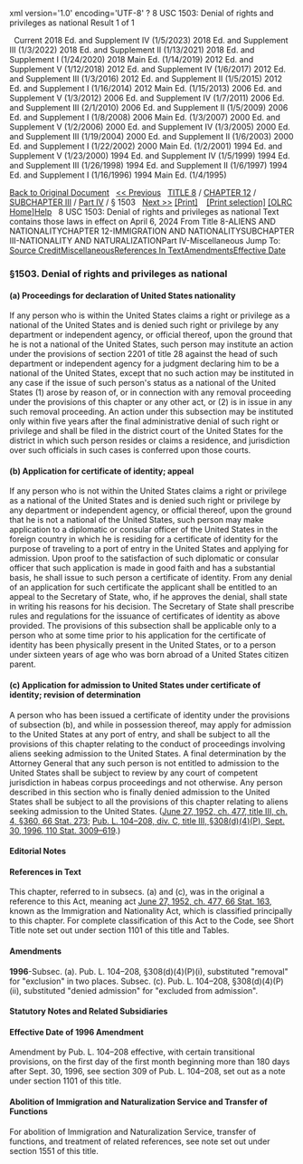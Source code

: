 xml version='1.0' encoding='UTF-8' ?
8 USC 1503: Denial of rights and privileges as national
 Result 1 of 1
 
  
  Current
2018 Ed. and Supplement IV (1/5/2023)
2018 Ed. and Supplement III (1/3/2022)
2018 Ed. and Supplement II (1/13/2021)
2018 Ed. and Supplement I (1/24/2020)
2018 Main Ed. (1/14/2019)
2012 Ed. and Supplement V (1/12/2018)
2012 Ed. and Supplement IV (1/6/2017)
2012 Ed. and Supplement III (1/3/2016)
2012 Ed. and Supplement II (1/5/2015)
2012 Ed. and Supplement I (1/16/2014)
2012 Main Ed. (1/15/2013)
2006 Ed. and Supplement V (1/3/2012)
2006 Ed. and Supplement IV (1/7/2011)
2006 Ed. and Supplement III (2/1/2010)
2006 Ed. and Supplement II (1/5/2009)
2006 Ed. and Supplement I (1/8/2008)
2006 Main Ed. (1/3/2007)
2000 Ed. and Supplement V (1/2/2006)
2000 Ed. and Supplement IV (1/3/2005)
2000 Ed. and Supplement III (1/19/2004)
2000 Ed. and Supplement II (1/6/2003)
2000 Ed. and Supplement I (1/22/2002)
2000 Main Ed. (1/2/2001)
1994 Ed. and Supplement V (1/23/2000)
1994 Ed. and Supplement IV (1/5/1999)
1994 Ed. and Supplement III (1/26/1998)
1994 Ed. and Supplement II (1/6/1997)
1994 Ed. and Supplement I (1/16/1996)
1994 Main Ed. (1/4/1995)
  
 
  
[Back to Original Document](/view.xhtml;jsessionid=F98C413EE4898D365E03DE5CCA21D097)
 
[<< Previous](#)
  
 [TITLE 8](/view.xhtml;jsessionid=F98C413EE4898D365E03DE5CCA21D097?req=granuleid%3AUSC-prelim-title8&saved=%7CZ3JhbnVsZWlkOlVTQy1wcmVsaW0tdGl0bGU4LXNlY3Rpb24xNTAz%7C%7C%7C0%7Cfalse%7Cprelim&edition=prelim) / [CHAPTER 12](/view.xhtml;jsessionid=F98C413EE4898D365E03DE5CCA21D097?req=granuleid%3AUSC-prelim-title8-chapter12&saved=%7CZ3JhbnVsZWlkOlVTQy1wcmVsaW0tdGl0bGU4LXNlY3Rpb24xNTAz%7C%7C%7C0%7Cfalse%7Cprelim&edition=prelim) / [SUBCHAPTER III](/view.xhtml;jsessionid=F98C413EE4898D365E03DE5CCA21D097?req=granuleid%3AUSC-prelim-title8-chapter12-subchapter3&saved=%7CZ3JhbnVsZWlkOlVTQy1wcmVsaW0tdGl0bGU4LXNlY3Rpb24xNTAz%7C%7C%7C0%7Cfalse%7Cprelim&edition=prelim) / [Part IV](/view.xhtml;jsessionid=F98C413EE4898D365E03DE5CCA21D097?req=granuleid%3AUSC-prelim-title8-chapter12-subchapter3-part4&saved=%7CZ3JhbnVsZWlkOlVTQy1wcmVsaW0tdGl0bGU4LXNlY3Rpb24xNTAz%7C%7C%7C0%7Cfalse%7Cprelim&edition=prelim) / § 1503
  
 [Next >>](#)
[[Print]](#)
   
 [[Print selection]](#)
[[OLRC Home]](/browse.xhtml;jsessionid=F98C413EE4898D365E03DE5CCA21D097)[Help](/navHelp.xhtml;jsessionid=F98C413EE4898D365E03DE5CCA21D097)
 
8 USC 1503: Denial of rights and privileges as national
Text contains those laws in effect on April 6, 2024
From Title 8-ALIENS AND NATIONALITYCHAPTER 12-IMMIGRATION AND NATIONALITYSUBCHAPTER III-NATIONALITY AND NATURALIZATIONPart IV-Miscellaneous
Jump To: [Source Credit](#sourcecredit)[Miscellaneous](#miscellaneous-note)[References In Text](#referenceintext-note)[Amendments](#amendment-note)[Effective Date](#effectivedate-amendment-note)
### §1503. Denial of rights and privileges as national
#### (a) Proceedings for declaration of United States nationality
If any person who is within the United States claims a right or privilege as a national of the United States and is denied such right or privilege by any department or independent agency, or official thereof, upon the ground that he is not a national of the United States, such person may institute an action under the provisions of section 2201 of title 28 against the head of such department or independent agency for a judgment declaring him to be a national of the United States, except that no such action may be instituted in any case if the issue of such person's status as a national of the United States (1) arose by reason of, or in connection with any removal proceeding under the provisions of this chapter or any other act, or (2) is in issue in any such removal proceeding. An action under this subsection may be instituted only within five years after the final administrative denial of such right or privilege and shall be filed in the district court of the United States for the district in which such person resides or claims a residence, and jurisdiction over such officials in such cases is conferred upon those courts.
#### (b) Application for certificate of identity; appeal
If any person who is not within the United States claims a right or privilege as a national of the United States and is denied such right or privilege by any department or independent agency, or official thereof, upon the ground that he is not a national of the United States, such person may make application to a diplomatic or consular officer of the United States in the foreign country in which he is residing for a certificate of identity for the purpose of traveling to a port of entry in the United States and applying for admission. Upon proof to the satisfaction of such diplomatic or consular officer that such application is made in good faith and has a substantial basis, he shall issue to such person a certificate of identity. From any denial of an application for such certificate the applicant shall be entitled to an appeal to the Secretary of State, who, if he approves the denial, shall state in writing his reasons for his decision. The Secretary of State shall prescribe rules and regulations for the issuance of certificates of identity as above provided. The provisions of this subsection shall be applicable only to a person who at some time prior to his application for the certificate of identity has been physically present in the United States, or to a person under sixteen years of age who was born abroad of a United States citizen parent.
#### (c) Application for admission to United States under certificate of identity; revision of determination
A person who has been issued a certificate of identity under the provisions of subsection (b), and while in possession thereof, may apply for admission to the United States at any port of entry, and shall be subject to all the provisions of this chapter relating to the conduct of proceedings involving aliens seeking admission to the United States. A final determination by the Attorney General that any such person is not entitled to admission to the United States shall be subject to review by any court of competent jurisdiction in habeas corpus proceedings and not otherwise. Any person described in this section who is finally denied admission to the United States shall be subject to all the provisions of this chapter relating to aliens seeking admission to the United States.
([June 27, 1952, ch. 477, title III, ch. 4, §360, 66 Stat. 273](/statviewer.htm?volume=66&page=273); [Pub. L. 104–208, div. C, title III, §308(d)(4)(P), Sept. 30, 1996, 110 Stat. 3009–619](/statviewer.htm?volume=110&page=3009-619).)
  
#### **Editorial Notes**
#### References in Text
This chapter, referred to in subsecs. (a) and (c), was in the original a reference to this Act, meaning act [June 27, 1952, ch. 477, 66 Stat. 163](/statviewer.htm?volume=66&page=163), known as the Immigration and Nationality Act, which is classified principally to this chapter. For complete classification of this Act to the Code, see Short Title note set out under section 1101 of this title and Tables.
#### Amendments
**1996**-Subsec. (a). Pub. L. 104–208, §308(d)(4)(P)(i), substituted "removal" for "exclusion" in two places.
Subsec. (c). Pub. L. 104–208, §308(d)(4)(P)(ii), substituted "denied admission" for "excluded from admission".
  
#### **Statutory Notes and Related Subsidiaries**
#### Effective Date of 1996 Amendment
Amendment by Pub. L. 104–208 effective, with certain transitional provisions, on the first day of the first month beginning more than 180 days after Sept. 30, 1996, see section 309 of Pub. L. 104–208, set out as a note under section 1101 of this title.
#### Abolition of Immigration and Naturalization Service and Transfer of Functions
For abolition of Immigration and Naturalization Service, transfer of functions, and treatment of related references, see note set out under section 1551 of this title.
